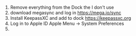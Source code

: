 1. Remove everything from the Dock the I don't use
2. download megasync and log in
  https://mega.io/sync  
3. Install KeepassXC and add to dock
   https://keepassxc.org
4. Log in to Apple ID
   Apple Menu -> System Preferences
5. 
